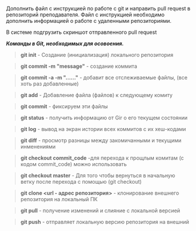 Дополнить файл с инструкцией по работе с git и направить pull request в репозиторий преподавателя. Файл с инструкцией необходимо дополнить информацией о работе с удаленными репозиториями.

В системе подгрузить скриншот отправленного pull request 

_**Команды в Git, необходимых для осовоения.**_


> **git init** - Создание (инициализация) локального репозитория 

> **git commit -m "message"** - создание коммита

> **git commit -a -m "......"** - добавит все отслеживаемые файлы, (все хоть раз добавленные) 

> **git add** - Добавление файла (файлов) к следующему комиту

> **git commit** - фиксируем эти файлы

> **git status** - получить информацию от Gir о его текущем состоянии

> **git log** - вывод на экран истории всех коммитов с их хеш-кодами

> **git diff** - просмотр разницы между закомичанными и текущими инменениями

> **git checkout commit_code** -для перехода к прощлым комитам (с кодом commit_code) можно использовать

> **git checkout master** - Для того чтобы вернуться в начальную ветку после перехода с помощью (git checkout)

> **git clone <url - адрес репозитория>** - клонирование внешнего репозитория на локальный ПК

> **git pull** - получение изменений и слияние с локальной версией

> **git push** - отправляет локальную версию репозитория на внешний